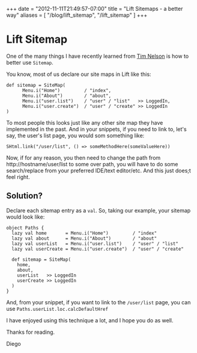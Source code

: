 +++
date = "2012-11-11T21:49:57-07:00"
title = "Lift Sitemaps - a better way"
aliases = [
	"/blog/lift_sitemap",
	"/lift_sitemap"
]
+++

[title: ]: /
[category: Lift]: /
[date: 2012/11/11]: /
[tags: {lift, scala, site map}]: /


# Lift Sitemap

One of the many things I have recently learned from [Tim Nelson](https://twitter.com/eltimn) is how to better use `Sitemap`.

You know, most of us declare our site maps in Lift like this:

```
def sitemap = SiteMap(
      Menu.i("Home")         / "index",
      Menu.i("About")        / "about",
      Menu.i("user.list")    / "user" / "list"   >> LoggedIn,
      Menu.i("user.create")  / "user" / "create" >> LoggedIn
)
```

To most people this looks just like any other site map they have implemented in the past. And in your snippets, if you need to link to, let's say, the user's list page, you would som something like:

    SHtml.link("/user/list", () => someMethodHere(someValueHere))

Now, if for any reason, you then need to change the path from http://hostname/user/list to some over path, you will have to do some search/replace from your preferred IDE/text editor/etc. And this just does;t feel right.

## Solution?

Declare each sitemap entry as a `val`. So, taking our example, your sitemap would look like:

```
object Paths {
  lazy val home       = Menu.i("Home")         / "index"
  lazy val about      = Menu.i("About")        / "about"
  lazy val userList   = Menu.i("user.list")    / "user" / "list"
  lazy val userCreate = Menu.i("user.create")  / "user" / "create"

  def sitemap = SiteMap(
    home,
    about,
    userList   >> LoggedIn
    userCreate >> LoggedIn
  )
}
```

And, from your snippet, if you want to link to the `/user/list` page, you can use `Paths.userList.loc.calcDefaultHref`

I have enjoyed using this technique a lot, and I hope you do as well.

Thanks for reading.

  Diego
